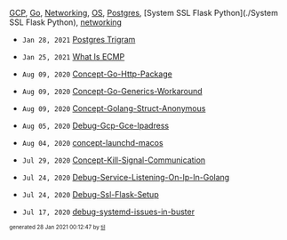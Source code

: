 [GCP](./GCP), [Go](./Go), [Networking](./Networking), [OS](./OS), [Postgres](./Postgres), [System SSL Flask Python](./System SSL Flask Python), [networking](./networking)

* <code>Jan 28, 2021</code> [Postgres Trigram](2021-01-28T00-09-35-postgres-trigram.md)
* <code>Jan 25, 2021</code> [What Is ECMP](2021-01-25T19-31-51-what-is-ecmp.md)

* <code>Aug 09, 2020</code> [Concept-Go-Http-Package](2020-08-09T23-18-32-concept-go-http-package.md)
* <code>Aug 09, 2020</code> [Concept-Go-Generics-Workaround](2020-08-09T11-01-49-concept-go-generics-workaround.md)
* <code>Aug 09, 2020</code> [Concept-Golang-Struct-Anonymous](2020-08-09T10-44-20-concept-golang-struct-anonymous.md)
* <code>Aug 05, 2020</code> [Debug-Gcp-Gce-Ipadress](2020-08-05T23-06-44-debug-gcp-gce-ipadress.md)
* <code>Aug 04, 2020</code> [concept-launchd-macos](2020-08-04T18-25-53-concept-launchd-macos.md)

* <code>Jul 29, 2020</code> [Concept-Kill-Signal-Communication](2020-07-29T19-56-08-concept-kill-signal-communication.md)
* <code>Jul 24, 2020</code> [Debug-Service-Listening-On-Ip-In-Golang](2020-07-24T20-48-46-debug-service-listening-on-ip-in-golang.md)
* <code>Jul 24, 2020</code> [Debug-Ssl-Flask-Setup](2020-07-24T20-14-55-debug-ssl-flask-setup.md)
* <code>Jul 17, 2020</code> [debug-systemd-issues-in-buster](2020-07-17T08-22-51-debug-systemd-issues-in-buster.md)


<sup><sub>generated 28 Jan 2021 00:12:47 by <a href='https://github.com/senorprogrammer/til'>til</a></sub></sup>
